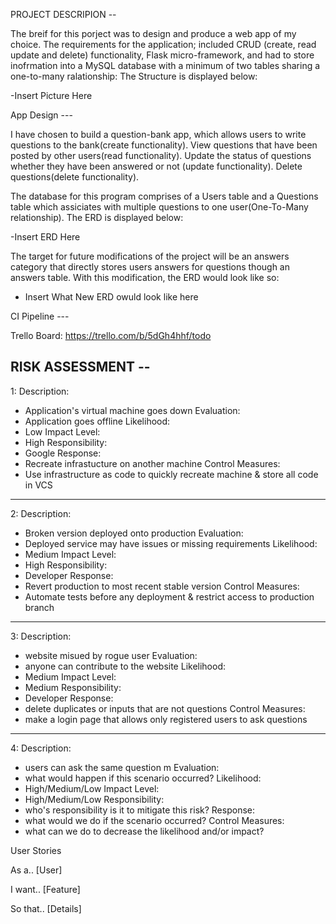 PROJECT DESCRIPION --

The breif for this porject was to design and produce a web app of my choice. 
The requirements for the application; included CRUD (create, read update and delete) functionality,
Flask micro-framework, and had to store inofrmation into a MySQL database with a minimum of two tables sharing a one-to-many ralationship:
The Structure is displayed below:

-Insert Picture Here

App Design ---

I have chosen to build a question-bank app, which allows users to write questions to the bank(create functionality).
View questions that have been posted by other users(read functionality).
Update the status of questions whether they have been answered or not (update functionality).
Delete questions(delete functionality).

The database for this program comprises of a Users table and a Questions table which assiciates with multiple questions to one user(One-To-Many relationship).
The ERD is displayed below:

-Insert ERD Here

The target for future modifications of the project will be an answers category that directly stores users answers for questions though an answers table.
With this modification, the ERD would look like so:

- Insert What New ERD owuld look like here

CI Pipeline ---



Trello Board:  https://trello.com/b/5dGh4hhf/todo

RISK ASSESSMENT --
---
1:
Description:
 - Application's virtual machine goes down
Evaluation:
 - Application goes offline
Likelihood:
 - Low
Impact Level:
 - High
Responsibility:
 - Google
Response:
 - Recreate infrastucture on another machine
Control Measures:
 - Use infrastructure as code to quickly recreate machine & store all code in VCS
---
 2:
Description:
 - Broken version deployed onto production
Evaluation:
 - Deployed service may have issues or missing requirements
Likelihood:
 - Medium
Impact Level:
 - High
Responsibility:
 - Developer
Response:
 - Revert production to most recent stable version
Control Measures:
 - Automate tests before any deployment & restrict access to production branch
---
 3:
Description:
 - website misued by rogue user 
Evaluation:
 - anyone can contribute to the website
Likelihood:
 - Medium
Impact Level:
 - Medium
Responsibility:
 - Developer
Response:
 - delete duplicates or inputs that are not questions
Control Measures:
 - make a login page that allows only registered users to ask questions 
---
 4:
Description:
 - users can ask the same question m
Evaluation:
 - what would happen if this scenario occurred?
Likelihood:
 - High/Medium/Low
Impact Level:
 - High/Medium/Low
Responsibility:
 - who's responsibility is it to mitigate this risk?
Response:
 - what would we do if the scenario occurred?
Control Measures:
 - what can we do to decrease the likelihood and/or impact?


 User Stories

 As a.. [User]

 I want.. [Feature]

 So that.. [Details]